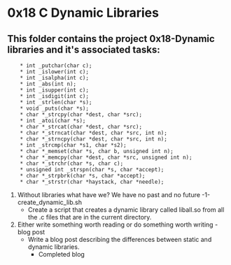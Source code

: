 # 0x18 C Dynamic Libraries


## This folder contains the project 0x18-Dynamic libraries and it's associated tasks:
	
		* int _putchar(char c);
		* int _islower(int c);
		* int _isalpha(int c);
		* int _abs(int n);
		* int _isupper(int c);
		* int _isdigit(int c);
		* int _strlen(char *s);
		* void _puts(char *s);
		* char *_strcpy(char *dest, char *src);
		* int _atoi(char *s);
		* char *_strcat(char *dest, char *src);
		* char *_strncat(char *dest, char *src, int n);
		* char *_strncpy(char *dest, char *src, int n);
		* int _strcmp(char *s1, char *s2);
		* char *_memset(char *s, char b, unsigned int n);
		* char *_memcpy(char *dest, char *src, unsigned int n);
		* char *_strchr(char *s, char c);
		* unsigned int _strspn(char *s, char *accept);
		* char *_strpbrk(char *s, char *accept);
		* char *_strstr(char *haystack, char *needle);
1. Without libraries what have we? We have no past and no future -1-create_dynamic_lib.sh
	* Create a script that creates a dynamic library called liball.so from all the .c files that are in the current directory.
2. Either write something worth reading or do something worth writing -blog post
	* Write a blog post describing the differences between static and dynamic libraries.
		* Completed blog 
